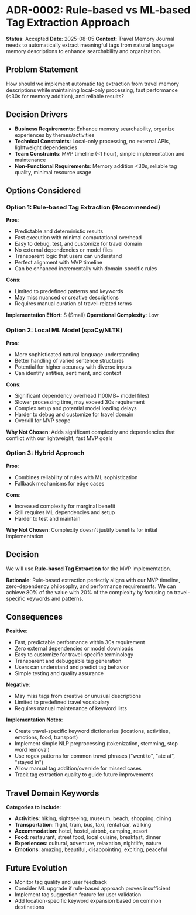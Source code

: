 # ADR-0002: Rule-based vs ML-based Tag Extraction Approach

**Status**: Accepted
**Date**: 2025-08-05
**Context**: Travel Memory Journal needs to automatically extract meaningful tags from natural language memory descriptions to enhance searchability and organization.

## Problem Statement
How should we implement automatic tag extraction from travel memory descriptions while maintaining local-only processing, fast performance (<30s for memory addition), and reliable results?

## Decision Drivers
- **Business Requirements**: Enhance memory searchability, organize experiences by themes/activities
- **Technical Constraints**: Local-only processing, no external APIs, lightweight dependencies
- **Team Constraints**: MVP timeline (<1 hour), simple implementation and maintenance
- **Non-Functional Requirements**: Memory addition <30s, reliable tag quality, minimal resource usage

## Options Considered

### Option 1: Rule-based Tag Extraction (Recommended)
**Pros**:
- Predictable and deterministic results
- Fast execution with minimal computational overhead
- Easy to debug, test, and customize for travel domain
- No external dependencies or model files
- Transparent logic that users can understand
- Perfect alignment with MVP timeline
- Can be enhanced incrementally with domain-specific rules

**Cons**:
- Limited to predefined patterns and keywords
- May miss nuanced or creative descriptions
- Requires manual curation of travel-related terms

**Implementation Effort**: S (Small)
**Operational Complexity**: Low

### Option 2: Local ML Model (spaCy/NLTK)
**Pros**:
- More sophisticated natural language understanding
- Better handling of varied sentence structures
- Potential for higher accuracy with diverse inputs
- Can identify entities, sentiment, and context

**Cons**:
- Significant dependency overhead (100MB+ model files)
- Slower processing time, may exceed 30s requirement
- Complex setup and potential model loading delays
- Harder to debug and customize for travel domain
- Overkill for MVP scope

**Why Not Chosen**: Adds significant complexity and dependencies that conflict with our lightweight, fast MVP goals

### Option 3: Hybrid Approach
**Pros**:
- Combines reliability of rules with ML sophistication
- Fallback mechanisms for edge cases

**Cons**:
- Increased complexity for marginal benefit
- Still requires ML dependencies and setup
- Harder to test and maintain

**Why Not Chosen**: Complexity doesn't justify benefits for initial implementation

## Decision
We will use **Rule-based Tag Extraction** for the MVP implementation.

**Rationale**: Rule-based extraction perfectly aligns with our MVP timeline, zero-dependency philosophy, and performance requirements. We can achieve 80% of the value with 20% of the complexity by focusing on travel-specific keywords and patterns.

## Consequences
**Positive**:
- Fast, predictable performance within 30s requirement
- Zero external dependencies or model downloads
- Easy to customize for travel-specific terminology
- Transparent and debuggable tag generation
- Users can understand and predict tag behavior
- Simple testing and quality assurance

**Negative**:
- May miss tags from creative or unusual descriptions
- Limited to predefined travel vocabulary
- Requires manual maintenance of keyword lists

**Implementation Notes**:
- Create travel-specific keyword dictionaries (locations, activities, emotions, food, transport)
- Implement simple NLP preprocessing (tokenization, stemming, stop word removal)
- Use regex patterns for common travel phrases ("went to", "ate at", "stayed in")
- Allow manual tag addition/override for missed cases
- Track tag extraction quality to guide future improvements

## Travel Domain Keywords
**Categories to include**:
- **Activities**: hiking, sightseeing, museum, beach, shopping, dining
- **Transportation**: flight, train, bus, taxi, rental car, walking
- **Accommodation**: hotel, hostel, airbnb, camping, resort
- **Food**: restaurant, street food, local cuisine, breakfast, dinner
- **Experiences**: cultural, adventure, relaxation, nightlife, nature
- **Emotions**: amazing, beautiful, disappointing, exciting, peaceful

## Future Evolution
- Monitor tag quality and user feedback
- Consider ML upgrade if rule-based approach proves insufficient
- Implement tag suggestion feature for user validation
- Add location-specific keyword expansion based on common destinations